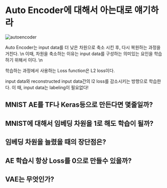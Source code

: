 # Auto Encoder에 대해서 아는대로 얘기하라

![autoencoder](https://encrypted-tbn0.gstatic.com/images?q=tbn:ANd9GcTCZ06ncRW150_SWnQ5cyCIYhVFKkQeysMtSW7rfcVTLFDa1Po3)

Auto Encoder는 input data를 더 낮은 차원으로 축소 시킨 후, 다시 복원하는 과정을 거친다. \n
이때, 차원을 축소하는 이유는 input data를 구성하는 의미있는 요인을 학습하기 위해서 이다. \n

학습하는 과정에서 사용하는 Loss function은 L2 loss이다.

input data와 reconstructed input data간의 l2 loss를 감소시키는 방향으로 학습한다. 이 때, input data는 labeling이 필요없다!

## MNIST AE를 TF나 Keras등으로 만든다면 몇줄일까?

## MNIST에 대해서 임베딩 차원을 1로 해도 학습이 될까?

## 임베딩 차원을 늘렸을 때의 장단점은?

## AE 학습시 항상 Loss를 0으로 만들수 있을까?

## VAE는 무엇인가?
